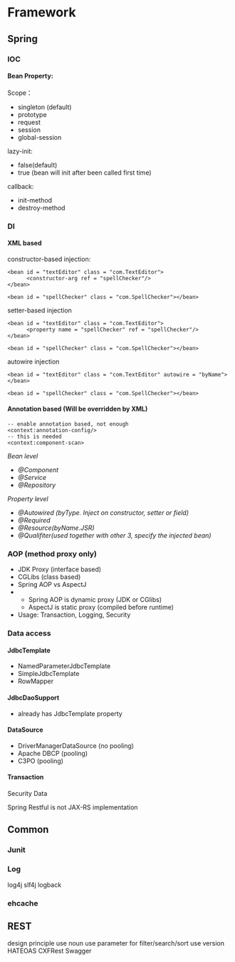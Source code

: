 # Framework

## Spring 

### IOC

#### Bean Property:

Scope：

* singleton \(default\)
* prototype
* request
* session
* global-session

lazy-init: 

* false\(default\)
* true \(bean will init after been called first time\)

callback: 

* init-method
* destroy-method

### DI

#### XML based

constructor-based injection:

```text
<bean id = "textEditor" class = "com.TextEditor">
      <constructor-arg ref = "spellChecker"/>
</bean>

<bean id = "spellChecker" class = "com.SpellChecker"></bean>
```

 setter-based injection

```text
<bean id = "textEditor" class = "com.TextEditor">
      <property name = "spellChecker" ref = "spellChecker"/>
</bean>

<bean id = "spellChecker" class = "com.SpellChecker"></bean>
```

autowire injection

```text
<bean id = "textEditor" class = "com.TextEditor" autowire = "byName">
</bean>

<bean id = "spellChecker" class = "com.SpellChecker"></bean>
```

#### Annotation based \(Will be overridden by XML\)

```text
-- enable annotation based, not enough
<context:annotation-config/>
-- this is needed
<context:component-scan>
```

_Bean level_

* _@Component_
* _@Service_
* _@Repository_

_Property level_

* _@Autowired \(byType. Inject on constructor, setter or field\)_
* _@Required_
* _@Resource\(byName.JSR\)_
* _@Qualifiter\(used together with other 3, specify the injected bean\)_

### AOP \(method proxy only\)

* JDK Proxy \(interface based\) 
* CGLibs \(class based\)
* Spring AOP vs AspectJ 
* * Spring AOP is dynamic proxy \(JDK or CGlibs\)
  * AspectJ is static proxy \(compiled before runtime\)
* Usage: Transaction, Logging, Security

### Data access

#### JdbcTemplate

* NamedParameterJdbcTemplate
*  SimpleJdbcTemplate
* RowMapper

#### JdbcDaoSupport

* already has JdbcTemplate property

#### DataSource 

* DriverManagerDataSource \(no pooling\)
* Apache DBCP \(pooling\)
* C3PO \(pooling\)

#### Transaction

#### 

Security Data 

Spring Restful is not JAX-RS implementation

## Common

### Junit

### Log

log4j slf4j logback 

### ehcache 



## REST 

design principle use noun use parameter for filter/search/sort use version HATEOAS CXFRest Swagger 

